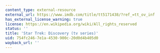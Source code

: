 ```yaml
---
content_type: external-resource
external_url: https://www.imdb.com/title/tt5171438/?ref_=tt_ov_inf
has_external_license_warning: true
license: https://en.wikipedia.org/wiki/All_rights_reserved
status: ''
title: 'Star Trek: Discovery (tv series)'
uid: 754fc246-7e1a-4530-900c-20d0d4b405d0
wayback_url: ''
---
```

